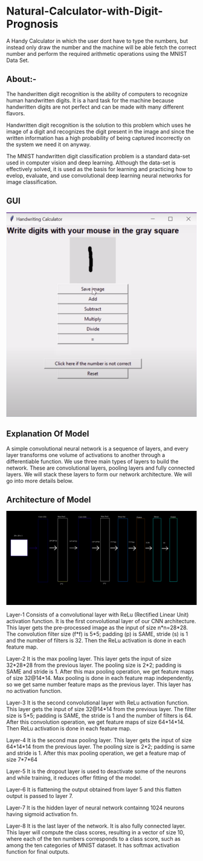 # Natural-Calculator-with-Digit-Prognosis
<p>
  A Handy Calculator in which the user dont have to type the numbers, but instead only draw the number and the machine will be able fetch the correct number and perform the required arithmetic operations using the MNIST Data Set.
</p>
<h2>About:-</h1>
<p>
  The handwritten digit recognition is the ability of computers to recognize human handwritten digits. It is a hard task for the machine because handwritten digits are not perfect and can be made with many different flavors. 
</p>
<p>
 Handwritten digit recognition is the solution to this problem which uses he image of a digit and recognizes the digit present in the image and since the written information has a high probability of being captured incorrectly on the system we need it on anyway.
</p>  
<p>
The MNIST handwritten digit classification problem is a standard data-set used in computer vision and deep learning. Although the data-set is effectively solved, it is used as the basis for learning and practicing how to evelop, evaluate, and use convolutional deep learning neural networks for image classification.
</p>
<h2> GUI </h2>
<img src="gui.png" height="auto" width="auto" >
<h2>Explanation Of Model</h2>
<p>
  A simple convolutional neural network is a sequence of layers, and every layer transforms one volume of activations to another through a differentiable function. We use three main types of layers to build the network. These are convolutional layers, pooling layers and fully connected layers. We will stack these layers to form our network architecture. We will go into more details below.
</p>
<h2>Architecture of Model</h2>
<img src="Architecture of model.png" height="auto" width="auto" >
<p>
Layer-1 Consists of a convolutional layer with ReLu (Rectified Linear Unit) activation function.
It is the first convolutional layer of our CNN architecture. This layer gets the pre-processed image
as the input of size n*n=28*28. The convolution filter size (f*f) is 5*5; padding (p) is SAME,
stride (s) is 1 and the number of filters is 32. Then the ReLu activation is done in each feature map.
</p>
<p>
Layer-2 It is the max pooling layer. This layer gets the input of size 32*28*28 from the previous
layer. The pooling size is 2*2; padding is SAME and stride is 1. After this max pooling operation,
we get feature maps of size 32@14*14. Max pooling is done in each feature map independently, so
we get same number feature maps as the previous layer. This layer has no activation function.
</p>
<p>
Layer-3 It is the second convolutional layer with ReLu activation function. This layer gets the
input of size 32@14*14 from the previous layer. The filter size is 5*5; padding is SAME, the
stride is 1 and the number of filters is 64. After this convolution operation, we get feature maps of
size 64*14*14. Then ReLu activation is done in each feature map.
</p>
<p>
Layer-4 It is the second max pooling layer. This layer gets the input of size 64*14*14 from the
previous layer. The pooling size is 2*2; padding is same and stride is 1. After this max pooling
operation, we get a feature map of size 7*7*64
</p>
<p>
Layer-5 It is the dropout layer is used to deactivate some of the neurons and while training, it
reduces offer fitting of the model.
</p>
<p>
Layer-6 It is flattening the output obtained from layer 5 and this flatten output is passed to layer 7.
</p>
<p>  
Layer-7 It is the hidden layer of neural network containng 1024 neurons having sigmoid
activation fn.
</p>
<p>
Layer-8 It is the last layer of the network. It is also fully connected layer. This layer will
compute the class scores, resulting in a vector of size 10, where each of the ten numbers
corresponds to a class score, such as among the ten categories of MNIST dataset. It has softmax
activation function for final outputs.
<p>
